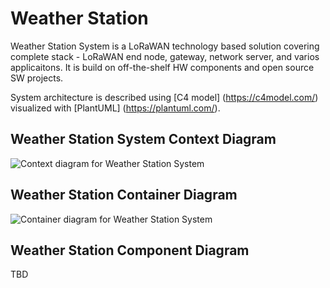 # Weather Station
Weather Station System is a LoRaWAN technology based solution covering complete stack - LoRaWAN end node, gateway, network server, and varios applicaitons.
It is build on off-the-shelf HW components and open source SW projects.

System architecture is described using [C4 model] (https://c4model.com/) visualized with [PlantUML] (https://plantuml.com/).

## Weather Station System Context Diagram
![Context diagram for Weather Station System](https://www.plantuml.com/plantuml/png/XPBHJXiz48NlzodEZ_HBGGhqXikg0eKKa5AAI6WkLnFl96lXzKJsE25zg3v4dwpU3Kb0QkZDhZmpvtp78rz6fQ2fSSL_rXkNAWO-3ou-3IxAWNWbwpcSBtF_Ir6eLSVObr5PMWHgC9U0APFMkJPMKYiUuqrKRehYWKCKtqkHGnzFtVVa2kqHCaUM755YNGjgYY1ZE4QeG3mZane935ekdJMaukF9QL5iDRtO_JBXxvud7NiaZpIzkeUogRquMMmmeyWLehZKJHjPSR1-0IFDqh4oef9vnXc6leANYlku8UKrRVguPrrBUCQOGrQ1yiGiMLUTMRzFQT_5B8SlsjEQIwqp99P-wr3kqqzgngJjxSpRu3TEPkHWn3cQISYcAyQTLmvP3vbl5H5iP6i4hKbX0fDon2iazb7noffS8N-uSaIAMRtRpUzVEUsRiDRFNNgfIEaGygwhNUTQc-vhScw3XZmjk89naYfaLQ2e8HbDWQ62g1Au0wziJEJipros3IDoi1pH4jezFR9xVJ5xt5Fas89k9vE7SPuvZ1pVv4UgmvMEJxVZvMZ_gZu2JOFLtGNUyyh7lS61-KzXCRxzFYr7mvlX_NNlj9YBA0TKWTOUQwir7XnvVVesmkeS_wyuH2k-TzhjTd1nzgQRZpzsxUAIVPKQzmS0)

## Weather Station Container Diagram
![Container diagram for Weather Station System](https://www.plantuml.com/plantuml/png/hLJDRXj73BxlKx022aY0abnyB8guYlC3EAfXoJNGouBQeQH1PeUB8LUAMlIL-X1ziixiZrULBG4DSf4m77u_N7BuLXI3rgNBVh2-SBKX-6bszMPsbS_OArfFuUSiKwkEu2a2nk8cO0bh3l18gDiOMoYgPG-BWoYLMNP7GTYFQw4mXOVcTtGDwGYyXWWvWuJzbc6B0bWK90BAm9w00vGS2B2gd2rGsSjeacKj9l-5Qsym7CRIdAFKo-IZ2VoP0S1GorZQXDopeHTmynWUnVXi-ZjLsqEOtl8zFbxFK-p6c-OU3EriGQ01lPHM1VOTIqaYk269zQ821e901TaT6LWT09s33IhjyH0XLhVMGq1Z6IBHXaQJ4wibMz4wKE_rStV-HfCztNTs6GMABzPlUfVBxloDBgqtpE4Drvh-eMV_pgQxtAC1-D166iDR6wg5Hk5Zorr2gx_ciCTWvCWMDqFkIVSSle1Gs55ufjjTv-traVoymorQt5aNy__m9qa_c8cdtb3l1wigS1Kiwl2Mqfpt1bOeP81zaqpUlEeQWiQ4oFIiW5LjdScjpoFP2y_dkggIotiogRlJeOQZQ4mQV1Wgmg5IWGeFZj60GSNNy5Ag5K0d37Loh0m5-xNTf84-cQPe-g-dLN7pLSVHOfv6OYFvKmFwnR7S4YpJNT-2fjUEL-YYWdEuuX3rTmIVl5A8UE1rYn2WWbkYTYgAGAWaq8d8j3CaWDw0iAjJ8GAr9Bskg__y7VqUcRL-xUgl1XK7av-QsBiOI-xUryuTe4IF6p9GEAuDH5H0qL0NpHDN1b4Er0ZlhDJex1ynR4jAhRSaa1JIIhqdrstjazu-24cI-xXStYrYvf1uwNkUHms5dSzEwVdzoP8U7kloxCPD9Dq7RKNpss5_dgVfKoxmF0mRxZnFdtAHvmduR0iCHEGD99apH1tJAS59vzxt2y6WuaapJj0Ns_d_gKvwV9aYMtpyzJ6_lVbmCtytdcHhPgK09k3UDpiSxXnwVVXy2xlNy6Fa5yj-F6bcUdRrwkWs7d_hhxEtv4rTkdy1)

## Weather Station Component Diagram
TBD
